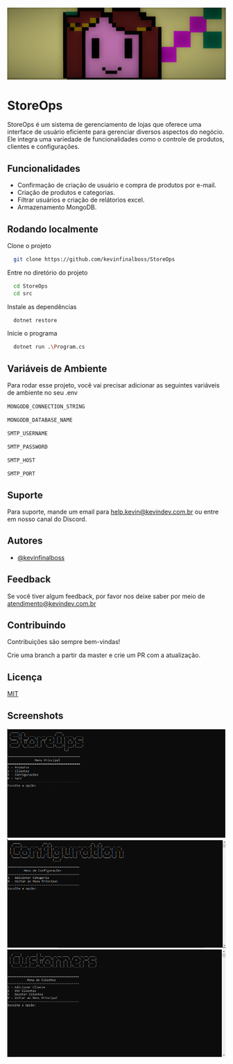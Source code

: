 
![Logo](https://github.com/kevinfinalboss/StoreOps/blob/master/screenshots/Logo.jpg?raw=true)


# StoreOps

StoreOps é um sistema de gerenciamento de lojas que oferece uma interface de usuário eficiente para gerenciar diversos aspectos do negócio. Ele integra uma variedade de funcionalidades como o controle de produtos, clientes e configurações.


## Funcionalidades

- Confirmação de criação de usuário e compra de produtos por e-mail.
- Criação de produtos e categorias.
- Filtrar usuários e criação de relátorios excel.
- Armazenamento MongoDB.

## Rodando localmente

Clone o projeto

```bash
  git clone https://github.com/kevinfinalboss/StoreOps
```

Entre no diretório do projeto

```bash
  cd StoreOps
  cd src
```

Instale as dependências

```bash
  dotnet restore
```

Inicie o programa

```bash
  dotnet run .\Program.cs
```


## Variáveis de Ambiente

Para rodar esse projeto, você vai precisar adicionar as seguintes variáveis de ambiente no seu .env

`MONGODB_CONNECTION_STRING`

`MONGODB_DATABASE_NAME`

`SMTP_USERNAME`

`SMTP_PASSWORD`

`SMTP_HOST`

`SMTP_PORT`



## Suporte

Para suporte, mande um email para help.kevin@kevindev.com.br ou entre em nosso canal do Discord.


## Autores

- [@kevinfinalboss](https://www.github.com/kevinfinalboss)


## Feedback

Se você tiver algum feedback, por favor nos deixe saber por meio de atendimento@kevindev.com.br


## Contribuindo

Contribuições são sempre bem-vindas!

Crie uma branch a partir da master e crie um PR com a atualização.


## Licença

[MIT](https://choosealicense.com/licenses/mit/)


## Screenshots

![App Screenshot](https://github.com/kevinfinalboss/StoreOps/blob/master/screenshots/MenuPrincipal.png?raw=true)
![App Screenshot](https://github.com/kevinfinalboss/StoreOps/blob/master/screenshots/MenuConfigura%C3%A7%C3%A3o.jpg?raw=true)
![App Screenshot](https://github.com/kevinfinalboss/StoreOps/blob/master/screenshots/MenuClientes.jpg?raw=true)


